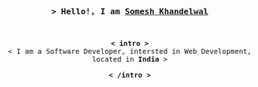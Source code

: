 <!-- https://someshkhandelwal.tech -->

<h3 align="center">
        <samp>&gt; Hello!, I am
                <b><a target="_blank" href="https://someshkhandelwal.tech">Somesh Khandelwal</a></b>
        </samp>
</h3>
<br>

<p align="center">
        <samp>
                <b color="#fb5932">&lt; intro &gt;</b>
                <br>
                &lt; I am a Software Developer, intersted in Web Development, located in <b>India</b> &gt;
                <br>
                <br>
                <b>&lt; /intro &gt;</b>
        </samp>
</p>
